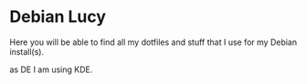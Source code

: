 # Debian Lucy

Here you will be able to find all my dotfiles and stuff that I use for my Debian install(s).

as DE I am using KDE. 
